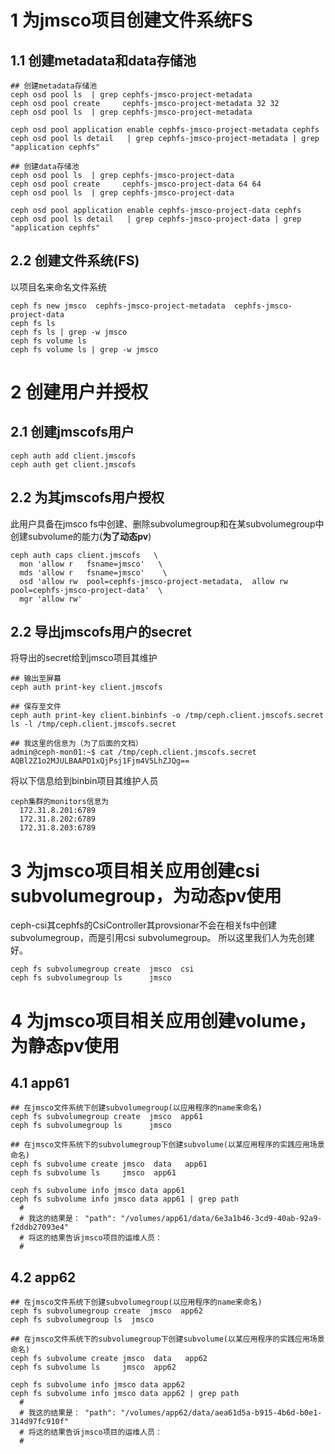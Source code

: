 # 1 为jmsco项目创建文件系统FS
## 1.1 创建metadata和data存储池
```
## 创建metadata存储池
ceph osd pool ls  | grep cephfs-jmsco-project-metadata
ceph osd pool create     cephfs-jmsco-project-metadata 32 32
ceph osd pool ls  | grep cephfs-jmsco-project-metadata
  
ceph osd pool application enable cephfs-jmsco-project-metadata cephfs
ceph osd pool ls detail   | grep cephfs-jmsco-project-metadata | grep "application cephfs"

## 创建data存储池
ceph osd pool ls  | grep cephfs-jmsco-project-data
ceph osd pool create     cephfs-jmsco-project-data 64 64
ceph osd pool ls  | grep cephfs-jmsco-project-data
  
ceph osd pool application enable cephfs-jmsco-project-data cephfs
ceph osd pool ls detail   | grep cephfs-jmsco-project-data | grep "application cephfs"
```

## 2.2 创建文件系统(FS)
以项目名来命名文件系统
```
ceph fs new jmsco  cephfs-jmsco-project-metadata  cephfs-jmsco-project-data
ceph fs ls 
ceph fs ls | grep -w jmsco
ceph fs volume ls 
ceph fs volume ls | grep -w jmsco
```

# 2 创建用户并授权
## 2.1 创建jmscofs用户
```
ceph auth add client.jmscofs
ceph auth get client.jmscofs
```

## 2.2 为其jmscofs用户授权
此用户具备在jmsco fs中创建、删除subvolumegroup和在某subvolumegroup中创建subvolume的能力(**为了动态pv**)
```
ceph auth caps client.jmscofs   \
  mon 'allow r   fsname=jmsco'   \
  mds 'allow r   fsname=jmsco'    \
  osd 'allow rw  pool=cephfs-jmsco-project-metadata,  allow rw pool=cephfs-jmsco-project-data'  \
  mgr 'allow rw'
```

## 2.2 导出jmscofs用户的secret
将导出的secret给到jmsco项目其维护
```
## 输出至屏幕
ceph auth print-key client.jmscofs

## 保存至文件
ceph auth print-key client.binbinfs -o /tmp/ceph.client.jmscofs.secret
ls -l /tmp/ceph.client.jmscofs.secret

## 我这里的信息为（为了后面的文档）
admin@ceph-mon01:~$ cat /tmp/ceph.client.jmscofs.secret
AQBl2Z1o2MJULBAAPD1xQjPsj1Fjm4V5LhZJQg==
```

将以下信息给到binbin项目其维护人员
```
ceph集群的monitors信息为
  172.31.8.201:6789
  172.31.8.202:6789
  172.31.8.203:6789
```

# 3 为jmsco项目相关应用创建csi subvolumegroup，为动态pv使用
ceph-csi其cephfs的CsiController其provsionar不会在相关fs中创建subvolumegroup，而是引用csi subvolumegroup。
所以这里我们人为先创建好。
```
ceph fs subvolumegroup create  jmsco  csi
ceph fs subvolumegroup ls      jmsco
```

# 4 为jmsco项目相关应用创建volume，为静态pv使用
## 4.1 app61
```
## 在jmsco文件系统下创建subvolumegroup(以应用程序的name来命名)
ceph fs subvolumegroup create  jmsco  app61
ceph fs subvolumegroup ls      jmsco

## 在jmsco文件系统下的subvolumegroup下创建subvolume(以某应用程序的实践应用场景命名)
ceph fs subvolume create jmsco  data   app61
ceph fs subvolume ls     jmsco  app61

ceph fs subvolume info jmsco data app61
ceph fs subvolume info jmsco data app61 | grep path
  #
  # 我这的结果是： "path": "/volumes/app61/data/6e3a1b46-3cd9-40ab-92a9-f2ddb27093e4" 
  # 将这的结果告诉jmsco项目的运维人员：
  #
```

## 4.2 app62
```
## 在jmsco文件系统下创建subvolumegroup(以应用程序的name来命名)
ceph fs subvolumegroup create  jmsco  app62
ceph fs subvolumegroup ls  jmsco

## 在jmsco文件系统下的subvolumegroup下创建subvolume(以某应用程序的实践应用场景命名)
ceph fs subvolume create jmsco  data   app62
ceph fs subvolume ls     jmsco  app62

ceph fs subvolume info jmsco data app62
ceph fs subvolume info jmsco data app62 | grep path
  #
  # 我这的结果是： "path": "/volumes/app62/data/aea61d5a-b915-4b6d-b0e1-314d97fc910f" 
  # 将这的结果告诉jmsco项目的运维人员：
  #
```
